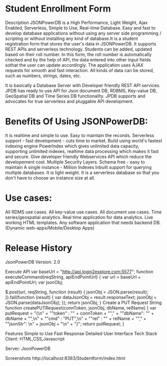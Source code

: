 # Student Enrollment Form
Description
JSONPowerDB is a High Performance, Light Weight, Ajax Enabled, Serverless, Simple to Use, Real-time Database. Easy and fast to develop database applications without using any server side programming / scripting or without installing any kind of database.It is a student registration form that stores the user's data in JSONPowerDB. It supports REST APIs and serverless technology. Students can be added, updated based on their roll number. In this form, the roll number is automatically checked and by the help of API, the data entered into other input fields sothat the user can update accordingly. The application uses AJAX requests for smooth and fast interaction. All kinds of data can be stored, such as numbers, strings, dates, etc.

It is basically a Database Server with Developer friendly REST API services. JPDB has ready to use API for Json document DB, RDBMS, Key-value DB, GeoSpatial DB and Time Series DB functionality. JPDB supports and advocates for true serverless and pluggable API development.

# Benefits Of Using JSONPowerDB:
It is realtime and simple to use. Easy to maintain the reconds.
Serverless support - fast development - cuts time to market. 
Build using world's fastest indexing engine PowerIndex which gives unlimited data capacity, supporting unlimited indexes, realtime data processing which makes it fast and secure. Give developer friendly Webservices API which reduce the developement cost. Multiple Security Layers. Schema free - easy to maintain A single instance - Million Indexes Inbuilt support for querying multiple databases. It is light weight. It is a serverless database so that you don't have to choose an instance size at all.

# Use cases:
All RDMS use cases. All key-value use cases. All document use cases. Time series/geospatial analytics. Real time application for data analytics. Live working HTML templates. Any software application that needs backend DB. (Dynamic web-apps/Mobile/Desktop Apps)

# Release History
JsonPowerDB Version: 2.0

Execute API var baseUrl = "http://api.login2explore.com:5577"; function executeCommand(reqString, apiEndPointUrl) { var url = baseUrl + apiEndPointUrl; var jsonObj;

$.post(url, reqString, function (result) {
    jsonObj = JSON.parse(result);
}).fail(function (result) {
    var dataJsonObj = result.responseText;
    jsonObj = JSON.parse(dataJsonObj);
});
return jsonObj;
} Create a PUT Request String function createPUTRequest(connToken, jsonObj, dbName, relName) { var putRequest = "{\n" + ""token" : "" + connToken + ""," + ""dbName": "" + dbName + "",\n" + ""cmd" : "PUT",\n" + ""rel" : "" + relName + ""," + ""jsonStr": \n" + jsonObj + "\n" + "}"; return putRequest; }

Features
Simple to Use Fast Response Detailed User Interface Tech Stack Client: HTML,CSS,Javascript

Server: JsonPowerDB

Screenshots
http://localhost:8383/Studentform/index.html
